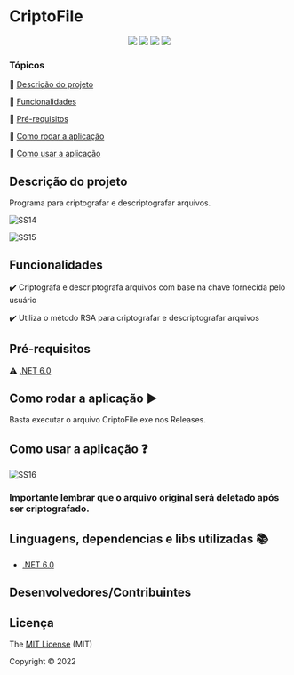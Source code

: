 <h1>CriptoFile</h1> 

<p align="center">
  <img src="https://img.shields.io/static/v1?label=.NET 6.0&message=framework&color=blue&style=for-the-badge&logo=.NET"/>
  <img src="https://img.shields.io/static/v1?label=C SHARP&message=10.0&color=blue&style=for-the-badge&logo=C#"/>
  <img src="http://img.shields.io/static/v1?label=License&message=MIT&color=green&style=for-the-badge"/>
   <img src="http://img.shields.io/static/v1?label=STATUS&message=CONCLUIDO&color=GREEN&style=for-the-badge"/>
</p>


### Tópicos 

:large_blue_circle: [Descrição do projeto](#descrição-do-projeto)

:large_blue_circle: [Funcionalidades](#funcionalidades)

:large_blue_circle: [Pré-requisitos](#pré-requisitos)

:large_blue_circle: [Como rodar a aplicação](#como-rodar-a-aplicação-arrow_forward)

:large_blue_circle: [Como usar a aplicação](#como-usar-a-aplicação-question)


## Descrição do projeto 
 <p>Programa para criptografar e descriptografar arquivos.</p>
 
 ![SS14](https://user-images.githubusercontent.com/101216409/190292681-d1648836-ed2d-477a-ba2c-9d878d4ad758.jpg)
 
![SS15](https://user-images.githubusercontent.com/101216409/190292693-3cd3645b-df97-4325-b94f-1d8a72cc5eff.jpg)



 
## Funcionalidades

:heavy_check_mark: Criptografa e descriptografa arquivos com base na chave fornecida pelo usuário  

:heavy_check_mark: Utiliza o método RSA para criptografar e descriptografar arquivos 

## Pré-requisitos

:warning: [.NET 6.0](https://dotnet.microsoft.com/en-us/download/dotnet/6.0)


## Como rodar a aplicação :arrow_forward:

Basta executar o arquivo CriptoFile.exe nos Releases.

## Como usar a aplicação :question:

![SS16](https://user-images.githubusercontent.com/101216409/190292708-92ddf28b-56ac-489a-8c63-d5359372992a.jpg)


### Importante lembrar que o arquivo original será deletado após ser criptografado.



## Linguagens, dependencias e libs utilizadas :books:

- [.NET 6.0](https://dotnet.microsoft.com/en-us/download/dotnet/6.0)



## Desenvolvedores/Contribuintes




## Licença 

The [MIT License]() (MIT)

Copyright :copyright: 2022

